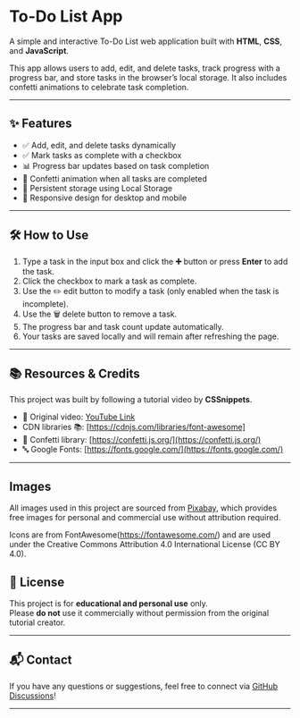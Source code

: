 # To-Do List App

A simple and interactive To-Do List web application built with **HTML**, **CSS**, and **JavaScript**.

This app allows users to add, edit, and delete tasks, track progress with a progress bar, and store tasks in the browser’s local storage. It also includes confetti animations to celebrate task completion.

---

## ✨ Features

- ✅ Add, edit, and delete tasks dynamically  
- ✅ Mark tasks as complete with a checkbox  
- 📊 Progress bar updates based on task completion  
- 🎉 Confetti animation when all tasks are completed  
- 💾 Persistent storage using Local Storage  
- 📱 Responsive design for desktop and mobile  

---

## 🛠️ How to Use

1. Type a task in the input box and click the **➕** button or press **Enter** to add the task.  
2. Click the checkbox to mark a task as complete.  
3. Use the ✏️ edit button to modify a task (only enabled when the task is incomplete).  
4. Use the 🗑️ delete button to remove a task.  
5. The progress bar and task count update automatically.  
6. Your tasks are saved locally and will remain after refreshing the page.

---

## 📚 Resources & Credits

This project was built by following a tutorial video by **CSSnippets**.

- 🎥 Original video: [YouTube Link](https://youtu.be/gRkaen6MeQc?si=wX_tIpomOkvkwWXX)
-  CDN libraries 📚:  [https://cdnjs.com/libraries/font-awesome]
- 🎊 Confetti library: [https://confetti.js.org/](https://confetti.js.org/)  
- 🔤 Google Fonts: [https://fonts.google.com/](https://fonts.google.com/)

---
## Images

All images used in this project are sourced from [Pixabay](https://pixabay.com/), which provides free images for personal and commercial use without attribution required.

Icons are from FontAwesome(https://fontawesome.com/) and are used under the Creative Commons Attribution 4.0 International License (CC BY 4.0).


## 📜 License

This project is for **educational and personal use** only.  
Please **do not** use it commercially without permission from the original tutorial creator.

---

## 📬 Contact

If you have any questions or suggestions, feel free to connect via [GitHub Discussions](https://github.com/your-github-username)!

---


